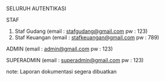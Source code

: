 SELURUH AUTENTIKASI

STAF
1. Staf Gudang (email : stafgudang@gmail.com pw : 123)
2. Staf Keuangan (email : stafkeuangan@gmail.com pw : 789)

ADMIN (email : admin@gmail.com pw : 123)

SUPERADMIN (email : superadmin@gmail.com pw : 123)

note: Laporan dokumentasi segera dibuatkan
